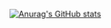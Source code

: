 [![Anurag's GitHub stats](https://github-readme-stats.vercel.app/api?username=jingfelix&bg_color=0,12c2e9,c471ed,f64f59&title_color=ffffff&text_color=ffffff)](https://github.com/anuraghazra/github-readme-stats)
<!--
### Hello there 👋
**jingfelix/jingfelix** is a ✨ _special_ ✨ repository because its `README.md` (this file) appears on your GitHub profile.

Here are some ideas to get you started:

- 🔭 I’m currently working on ...
- 🌱 I’m currently learning ...
- 👯 I’m looking to collaborate on ...
- 🤔 I’m looking for help with ...
- 💬 Ask me about ...
- 📫 How to reach me: ...
- 😄 Pronouns: ...
- ⚡ Fun fact: ...
-->
